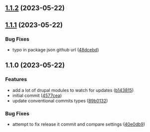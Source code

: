

## [1.1.2](https://github.com/erikdekamps/drupal-security-automation/compare/1.1.1...1.1.2) (2023-05-22)

## [1.1.1](https://github.com/erikdekamps/drupal-security-automation/compare/1.1.0...1.1.1) (2023-05-22)


### Bug Fixes

* typo in package json github url ([48dcebd](https://github.com/erikdekamps/drupal-security-automation/commits/48dcebdf766af3fcfa4c0c4194849712a10c8de4))

## 1.1.0 (2023-05-22)


### Features

* add a lot of drupal modules to watch for updates ([b143815](https://github.com/erikdekamps/drupal-automation-security/commits/b143815d434eb3ee0b6bc64aff2fa3e3cba67b9d))
* initial commit ([4577cea](https://github.com/erikdekamps/drupal-automation-security/commits/4577ceaaeabed473a169f7a0250900089a35ab50))
* update conventional commits types ([89b0132](https://github.com/erikdekamps/drupal-automation-security/commits/89b013281d3031e9a1675751df3b9b9d146ec100))


### Bug Fixes

* attempt to fix release it commit and compare settings ([40e0db9](https://github.com/erikdekamps/drupal-automation-security/commits/40e0db9ae078b842b011ccb634e20a4ef04fc3c5))